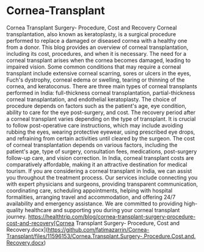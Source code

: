 # Cornea-Transplant
Cornea Transplant Surgery- Procedure, Cost and Recovery
Corneal transplantation, also known as keratoplasty, is a surgical procedure performed to replace a damaged or diseased cornea with a healthy one from a donor. This blog provides an overview of corneal transplantation, including its cost, procedures, and when it is necessary.
The need for a corneal transplant arises when the cornea becomes damaged, leading to impaired vision. Some common conditions that may require a corneal transplant include extensive corneal scarring, sores or ulcers in the eyes, Fuch's dystrophy, corneal edema or swelling, tearing or thinning of the cornea, and keratoconus.
There are three main types of corneal transplants performed in India: full-thickness corneal transplantation, partial-thickness corneal transplantation, and endothelial keratoplasty. The choice of procedure depends on factors such as the patient's age, eye condition, ability to care for the eye post-surgery, and cost.
The recovery period after a corneal transplant varies depending on the type of transplant. It is crucial to follow post-operative care instructions, which may include avoiding rubbing the eyes, wearing protective eyewear, using prescribed eye drops, and refraining from certain activities until cleared by the surgeon.
The cost of corneal transplantation depends on various factors, including the patient's age, type of surgery, consultation fees, medications, post-surgery follow-up care, and vision correction. In India, corneal transplant costs are comparatively affordable, making it an attractive destination for medical tourism.
If you are considering a corneal transplant in India, we can assist you throughout the treatment process. Our services include connecting you with expert physicians and surgeons, providing transparent communication, coordinating care, scheduling appointments, helping with hospital formalities, arranging travel and accommodation, and offering 24/7 availability and emergency assistance.
We are committed to providing high-quality healthcare and supporting you during your corneal transplant journey.
https://healthtrip.com/blog/cornea-transplant-surgery-procedure-cost-and-recovery[Cornea Transplant Surgery- Procedure, Cost and Recovery.docx](https://github.com/fatimazarrin/Cornea-Transplant/files/11596153/Cornea.Transplant.Surgery-.Procedure.Cost.and.Recovery.docx)

